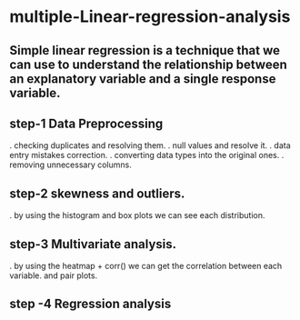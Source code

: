 # multiple-Linear-regression-analysis

## Simple linear regression is a technique that we can use to understand the relationship between an explanatory variable and a single response variable.

## step-1 Data Preprocessing
. checking duplicates and resolving them.
. null values and resolve it.
. data entry mistakes correction.
. converting data types into the original ones.
. removing unnecessary columns.

## step-2 skewness and outliers.
. by using the histogram and box plots we can see each distribution.

## step-3 Multivariate analysis.
. by using the heatmap + corr() we can get the correlation between each variable.
and pair plots.

## step -4 Regression analysis
